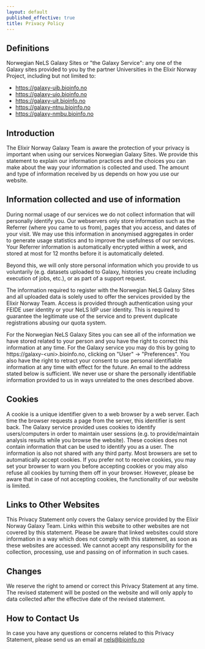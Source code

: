 ```yaml
---
layout: default
published_effective: true
title: Privacy Policy
---
```


## Definitions

Norwegian NeLS Galaxy Sites or "the Galaxy Service": any one of the Galaxy sites provided to you by the partner Universities in the Elixir Norway Project, including but not limited to:

- https://galaxy-uib.bioinfo.no
- https://galaxy-uio.bioinfo.no
- https://galaxy-uit.bioinfo.no
- https://galaxy-ntnu.bioinfo.no
- https://galaxy-nmbu.bioinfo.no


## Introduction

The Elixir Norway Galaxy Team is aware the protection of your privacy is important when using our services Norwegian Galaxy Sites. We provide this statement to explain our information practices and the choices you can make about the way your information is collected and used. The amount and type of information received by us depends on how you use our website.

## Information collected and use of information

During normal usage of our services we do not collect information that will personally identify you. Our webservers only store information such as the Referrer (where you came to us from), pages that you access, and dates of your visit. We may use this information in anonymised aggregates in order to generate usage statistics and to improve the usefulness of our services. Your Referrer information is automatically encrypted within a week, and stored at most for 12 months before it is automatically deleted.

Beyond this, we will only store personal information which you provide to us voluntarily (e.g. datasets uploaded to Galaxy, histories you create including execution of jobs, etc.), or as part of a support request.

The information required to register with the Norwegian NeLS Galaxy Sites and all uploaded data is solely used to offer the services provided by the Elixir Norway Team. Access is provided through authentication using your FEIDE user identity or your NeLS IdP user identity. This is required to guarantee the legitimate use of the service and to prevent duplicate registrations abusing our quota system.

For the Norwegian NeLS Galaxy Sites you can see all of the information we have stored related to your person and you have the right to correct this information at any time. For the Galaxy service you may do this by going to https://galaxy-\<uni\>.bioinfo.no, clicking on "User" → "Preferences". You also have the right to retract your consent to use personal identifiable information at any time with effect for the future. An email to the address stated below is sufficient. We never use or share the personally identifiable information provided to us in ways unrelated to the ones described above.

## Cookies

A cookie is a unique identifier given to a web browser by a web server. Each time the browser requests a page from the server, this identifier is sent back. The Galaxy service provided uses cookies to identify users/computers in order to maintain user sessions (e.g. to provide/maintain analysis results while you browse the website). These cookies does not contain information that can be used to identify you as a user. The information is also not shared with any third party. Most browsers are set to automatically accept cookies. If you prefer not to receive cookies, you may set your browser to warn you before accepting cookies or you may also refuse all cookies by turning them off in your browser. However, please be aware that in case of not accepting cookies, the functionality of our website is limited.

## Links to Other Websites

This Privacy Statement only covers the Galaxy service provided by the Elixir Norway Galaxy Team. Links within this website to other websites are not covered by this statement. Please be aware that linked websites could store information in a way which does not comply with this statement, as soon as these websites are accessed. We cannot accept any responsibility for the collection, processing, use and passing on of information in such cases.

## Changes

We reserve the right to amend or correct this Privacy Statement at any time. The revised statement will be posted on the website and will only apply to data collected after the effective date of the revised statement.

## How to Contact Us

In case you have any questions or concerns related to this Privacy Statement, please send us an email at [nels@bioinfo.no](mailto:nels@bioinfo.no)
